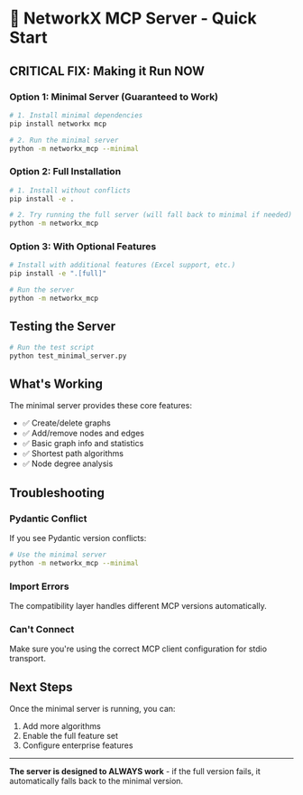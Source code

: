 # 🚀 NetworkX MCP Server - Quick Start

## CRITICAL FIX: Making it Run NOW

### Option 1: Minimal Server (Guaranteed to Work)

```bash
# 1. Install minimal dependencies
pip install networkx mcp

# 2. Run the minimal server
python -m networkx_mcp --minimal
```

### Option 2: Full Installation

```bash
# 1. Install without conflicts
pip install -e .

# 2. Try running the full server (will fall back to minimal if needed)
python -m networkx_mcp
```

### Option 3: With Optional Features

```bash
# Install with additional features (Excel support, etc.)
pip install -e ".[full]"

# Run the server
python -m networkx_mcp
```

## Testing the Server

```bash
# Run the test script
python test_minimal_server.py
```

## What's Working

The minimal server provides these core features:

- ✅ Create/delete graphs
- ✅ Add/remove nodes and edges
- ✅ Basic graph info and statistics
- ✅ Shortest path algorithms
- ✅ Node degree analysis

## Troubleshooting

### Pydantic Conflict

If you see Pydantic version conflicts:

```bash
# Use the minimal server
python -m networkx_mcp --minimal
```

### Import Errors

The compatibility layer handles different MCP versions automatically.

### Can't Connect

Make sure you're using the correct MCP client configuration for stdio transport.

## Next Steps

Once the minimal server is running, you can:

1. Add more algorithms
2. Enable the full feature set
3. Configure enterprise features

---

**The server is designed to ALWAYS work** - if the full version fails, it automatically falls back to the minimal version.
